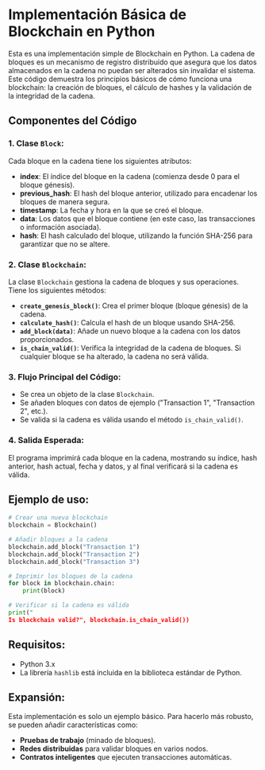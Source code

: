 
# Implementación Básica de Blockchain en Python

Esta es una implementación simple de Blockchain en Python. La cadena de bloques es un mecanismo de registro distribuido que asegura que los datos almacenados en la cadena no puedan ser alterados sin invalidar el sistema. Este código demuestra los principios básicos de cómo funciona una blockchain: la creación de bloques, el cálculo de hashes y la validación de la integridad de la cadena.

## Componentes del Código

### 1. **Clase `Block`**:
Cada bloque en la cadena tiene los siguientes atributos:
- **index**: El índice del bloque en la cadena (comienza desde 0 para el bloque génesis).
- **previous_hash**: El hash del bloque anterior, utilizado para encadenar los bloques de manera segura.
- **timestamp**: La fecha y hora en la que se creó el bloque.
- **data**: Los datos que el bloque contiene (en este caso, las transacciones o información asociada).
- **hash**: El hash calculado del bloque, utilizando la función SHA-256 para garantizar que no se altere.

### 2. **Clase `Blockchain`**:
La clase `Blockchain` gestiona la cadena de bloques y sus operaciones. Tiene los siguientes métodos:
- **`create_genesis_block()`**: Crea el primer bloque (bloque génesis) de la cadena.
- **`calculate_hash()`**: Calcula el hash de un bloque usando SHA-256.
- **`add_block(data)`**: Añade un nuevo bloque a la cadena con los datos proporcionados.
- **`is_chain_valid()`**: Verifica la integridad de la cadena de bloques. Si cualquier bloque se ha alterado, la cadena no será válida.

### 3. **Flujo Principal del Código**:
- Se crea un objeto de la clase `Blockchain`.
- Se añaden bloques con datos de ejemplo ("Transaction 1", "Transaction 2", etc.).
- Se valida si la cadena es válida usando el método `is_chain_valid()`.

### 4. **Salida Esperada**:
El programa imprimirá cada bloque en la cadena, mostrando su índice, hash anterior, hash actual, fecha y datos, y al final verificará si la cadena es válida.

## Ejemplo de uso:

```python
# Crear una nueva blockchain
blockchain = Blockchain()

# Añadir bloques a la cadena
blockchain.add_block("Transaction 1")
blockchain.add_block("Transaction 2")
blockchain.add_block("Transaction 3")

# Imprimir los bloques de la cadena
for block in blockchain.chain:
    print(block)

# Verificar si la cadena es válida
print("
Is blockchain valid?", blockchain.is_chain_valid())
```

## Requisitos:
- Python 3.x
- La librería `hashlib` está incluida en la biblioteca estándar de Python.

## Expansión:
Esta implementación es solo un ejemplo básico. Para hacerlo más robusto, se pueden añadir características como:
- **Pruebas de trabajo** (minado de bloques).
- **Redes distribuidas** para validar bloques en varios nodos.
- **Contratos inteligentes** que ejecuten transacciones automáticas.


